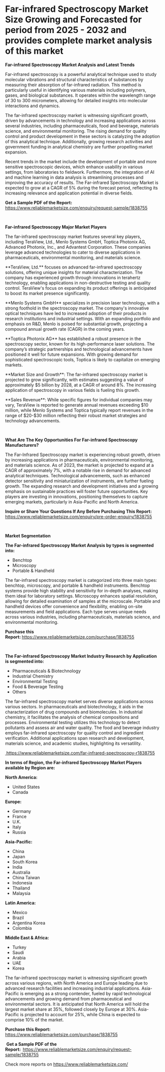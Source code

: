<p><h1>Far-infrared Spectroscopy Market Size Growing and Forecasted for period from 2025 - 2032 and provides complete market analysis of this market</h1></p><p><strong>Far-infrared Spectroscopy Market Analysis and Latest Trends</strong></p>
<p><p>Far-infrared spectroscopy is a powerful analytical technique used to study molecular vibrations and structural characteristics of substances by measuring their absorption of far-infrared radiation. This method is particularly useful in identifying various materials including polymers, gases, and biological substances. It operates within the wavelength range of 30 to 300 micrometers, allowing for detailed insights into molecular interactions and dynamics.</p><p>The far-infrared spectroscopy market is witnessing significant growth, driven by advancements in technology and increasing applications across several industries, including pharmaceuticals, food and beverage, materials science, and environmental monitoring. The rising demand for quality control and product development in these sectors is catalyzing the adoption of this analytical technique. Additionally, growing research activities and government funding in analytical chemistry are further propelling market expansion.</p><p>Recent trends in the market include the development of portable and more sensitive spectroscopic devices, which enhance usability in various settings, from laboratories to fieldwork. Furthermore, the integration of AI and machine learning in data analysis is streamlining processes and improving the accuracy of results. The Far-infrared Spectroscopy Market is expected to grow at a CAGR of 5% during the forecast period, reflecting its increasing relevance and application potential in diverse fields.</p></p>
<p><strong>Get a Sample PDF of the Report:&nbsp;</strong> <a href="https://www.reliablemarketsize.com/enquiry/request-sample/1838755?utm_campaign=2462&utm_medium=2&utm_source=Github&utm_content=ia&utm_term=12042025&utm_id=far-infrared-spectroscopy">https://www.reliablemarketsize.com/enquiry/request-sample/1838755</a></p>
<p>&nbsp;</p>
<p><strong>Far-infrared Spectroscopy Major Market Players</strong></p>
<p><p>The far-infrared spectroscopy market features several key players, including TeraView, Ltd., Menlo Systems GmbH, Toptica Photonix AG, Advanced Photonix, Inc., and Advantest Corporation. These companies leverage advanced technologies to cater to diverse applications in pharmaceuticals, environmental monitoring, and materials science.</p><p>**TeraView, Ltd.** focuses on advanced far-infrared spectroscopy solutions, offering unique insights for material characterization. The company has experienced growth through innovations in terahertz technology, enabling applications in non-destructive testing and quality control. TeraView's focus on expanding its product offerings is anticipated to boost its market presence significantly.</p><p>**Menlo Systems GmbH** specializes in precision laser technology, with a strong foothold in the spectroscopy market. The company's innovative optical techniques have led to increased adoption of their products in research institutions and industrial settings. With an expanding portfolio and emphasis on R&D, Menlo is poised for substantial growth, projecting a compound annual growth rate (CAGR) in the coming years.</p><p>**Toptica Photonix AG** has established a robust presence in the spectroscopy sector, known for its high-performance laser solutions. The company’s strategic partnerships and technological advancements have positioned it well for future expansions. With growing demand for sophisticated spectroscopic tools, Toptica is likely to capitalize on emerging markets.</p><p>**Market Size and Growth**: The far-infrared spectroscopy market is projected to grow significantly, with estimates suggesting a value of approximately $5 billion by 2028, at a CAGR of around 8%. The increasing application of spectroscopy in various fields is fueling this growth.</p><p>**Sales Revenue**: While specific figures for individual companies may vary, TeraView is reported to generate annual revenues exceeding $10 million, while Menlo Systems and Toptica typically report revenues in the range of $20-$30 million reflecting their robust market strategies and technology advancements.</p></p>
<p>&nbsp;</p>
<p><strong>What Are The Key Opportunities For Far-infrared Spectroscopy Manufacturers?</strong></p>
<p><p>The Far-Infrared Spectroscopy market is experiencing robust growth, driven by increasing applications in pharmaceuticals, environmental monitoring, and materials science. As of 2023, the market is projected to expand at a CAGR of approximately 7%, with a notable rise in demand for advanced analytical techniques. Technological advancements, such as enhanced detector sensitivity and miniaturization of instruments, are further fueling growth. The expanding research and development initiatives and a growing emphasis on sustainable practices will foster future opportunities. Key players are investing in innovations, positioning themselves to capture emerging markets, particularly in Asia-Pacific and North America.</p></p>
<p><strong>Inquire or Share Your Questions If Any Before Purchasing This Report:</strong> <a href="https://www.reliablemarketsize.com/enquiry/pre-order-enquiry/1838755?utm_campaign=2462&utm_medium=2&utm_source=Github&utm_content=ia&utm_term=12042025&utm_id=far-infrared-spectroscopy">https://www.reliablemarketsize.com/enquiry/pre-order-enquiry/1838755</a></p>
<p>&nbsp;</p>
<p><strong>Market Segmentation</strong></p>
<p><strong>The Far-infrared Spectroscopy Market Analysis by types is segmented into:</strong></p>
<p><ul><li>Benchtop</li><li>Microscopy</li><li>Portable & Handheld</li></ul></p>
<p><p>The far-infrared spectroscopy market is categorized into three main types: benchtop, microscopy, and portable & handheld instruments. Benchtop systems provide high stability and sensitivity for in-depth analyses, making them ideal for laboratory settings. Microscopy enhances spatial resolution, allowing for detailed examination of samples at the microscale. Portable and handheld devices offer convenience and flexibility, enabling on-site measurements and field applications. Each type serves unique needs across various industries, including pharmaceuticals, materials science, and environmental monitoring.</p></p>
<p><strong>Purchase this Report:&nbsp;</strong><a href="https://www.reliablemarketsize.com/purchase/1838755?utm_campaign=2462&utm_medium=2&utm_source=Github&utm_content=ia&utm_term=12042025&utm_id=far-infrared-spectroscopy">https://www.reliablemarketsize.com/purchase/1838755</a></p>
<p>&nbsp;</p>
<p><strong>The Far-infrared Spectroscopy Market Industry Research by Application is segmented into:</strong></p>
<p><ul><li>Pharmaceuticals & Biotechnology</li><li>Industrial Chemistry</li><li>Environmental Testing</li><li>Food & Beverage Testing</li><li>Others</li></ul></p>
<p><p>The far-infrared spectroscopy market serves diverse applications across various sectors. In pharmaceuticals and biotechnology, it aids in the characterization of drug compounds and biomolecules. In industrial chemistry, it facilitates the analysis of chemical compositions and processes. Environmental testing utilizes this technology to detect pollutants and assess air and water quality. The food and beverage industry employs far-infrared spectroscopy for quality control and ingredient verification. Additional applications span research and development, materials science, and academic studies, highlighting its versatility.</p></p>
<p><a href="https://www.reliablemarketsize.com/far-infrared-spectroscopy-r1838755?utm_campaign=2462&utm_medium=2&utm_source=Github&utm_content=ia&utm_term=12042025&utm_id=far-infrared-spectroscopy">&nbsp;https://www.reliablemarketsize.com/far-infrared-spectroscopy-r1838755</a></p>
<p><strong>In terms of Region, the Far-infrared Spectroscopy Market Players available by Region are:</strong></p>
<p>
    <p> <strong> North America: </strong>
        <ul>
            <li>United States</li>
            <li>Canada</li>
        </ul>
        </p> 
    <p> <strong> Europe: </strong>
        <ul>
            <li>Germany</li>
            <li>France</li>
            <li>U.K.</li>
            <li>Italy</li>
            <li>Russia</li>
        </ul>
        </p> 
    <p> <strong> Asia-Pacific: </strong>
        <ul>
            <li>China</li>
            <li>Japan</li>
            <li>South Korea</li>
            <li>India</li>
            <li>Australia</li>
            <li>China Taiwan</li>
            <li>Indonesia</li>
            <li>Thailand</li>
            <li>Malaysia</li>
        </ul>
        </p> 
    <p> <strong> Latin America: </strong>
        <ul>
            <li>Mexico</li>
            <li>Brazil</li>
            <li>Argentina Korea</li>
            <li>Colombia</li>
        </ul>
        </p> 
    <p> <strong> Middle East & Africa: </strong>
        <ul>
            <li>Turkey</li>
            <li>Saudi</li>
            <li>Arabia</li>
            <li>UAE</li>
            <li>Korea</li>
        </ul>
    </p>
    </p>
<p><p>The far-infrared spectroscopy market is witnessing significant growth across various regions, with North America and Europe leading due to advanced research facilities and increasing industrial applications. Asia-Pacific is emerging as a strong contender, fueled by rapid technological advancements and growing demand from pharmaceutical and environmental sectors. It is anticipated that North America will hold the largest market share at 35%, followed closely by Europe at 30%. Asia-Pacific is projected to account for 25%, while China is expected to comprise 10% of the market.</p></p>
<p><strong>Purchase this Report: </strong><a href="https://www.reliablemarketsize.com/purchase/1838755?utm_campaign=2462&utm_medium=2&utm_source=Github&utm_content=ia&utm_term=12042025&utm_id=far-infrared-spectroscopy">https://www.reliablemarketsize.com/purchase/1838755</a></p>
<p>&nbsp;<strong>Get a Sample PDF of the Report:&nbsp;&nbsp;</strong><a href="https://www.reliablemarketsize.com/enquiry/request-sample/1838755?utm_campaign=2462&utm_medium=2&utm_source=Github&utm_content=ia&utm_term=12042025&utm_id=far-infrared-spectroscopy">https://www.reliablemarketsize.com/enquiry/request-sample/1838755</a></p>
<p><strong></strong></p>
<p>Check more reports on <a href="https://www.reliablemarketsize.com/?utm_campaign=2462&utm_medium=2&utm_source=Github&utm_content=ia&utm_term=12042025&utm_id=far-infrared-spectroscopy">https://www.reliablemarketsize.com/</a></p>